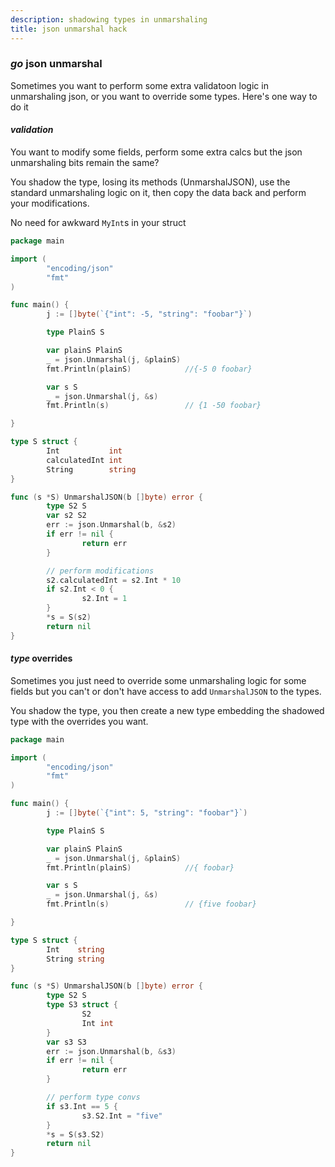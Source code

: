```yaml
---
description: shadowing types in unmarshaling
title: json unmarshal hack
---
```


### _go_ json unmarshal

Sometimes you want to perform some extra validatoon logic in unmarshaling json,
or you want to override some types.
Here's one way to do it

#### _validation_

You want to modify some fields, perform some extra calcs
but the json unmarshaling bits remain the same?

You shadow the type, losing its methods (UnmarshalJSON),
use the standard unmarshaling logic on it,
then copy the data back and perform your modifications.

No need for awkward `MyInt`s in your struct

```go
package main

import (
        "encoding/json"
        "fmt"
)

func main() {
        j := []byte(`{"int": -5, "string": "foobar"}`)

        type PlainS S

        var plainS PlainS
        _ = json.Unmarshal(j, &plainS)
        fmt.Println(plainS)            //{-5 0 foobar}

        var s S
        _ = json.Unmarshal(j, &s)
        fmt.Println(s)                 // {1 -50 foobar}

}

type S struct {
        Int           int
        calculatedInt int
        String        string
}

func (s *S) UnmarshalJSON(b []byte) error {
        type S2 S
        var s2 S2
        err := json.Unmarshal(b, &s2)
        if err != nil {
                return err
        }

        // perform modifications
        s2.calculatedInt = s2.Int * 10
        if s2.Int < 0 {
                s2.Int = 1
        }
        *s = S(s2)
        return nil
}
```

#### _type_ overrides

Sometimes you just need to override some unmarshaling logic
for some fields
but you can't or don't have access to add `UnmarshalJSON` to the types.

You shadow the type, you then create a new type embedding the shadowed type
with the overrides you want.

```go
package main

import (
        "encoding/json"
        "fmt"
)

func main() {
        j := []byte(`{"int": 5, "string": "foobar"}`)

        type PlainS S

        var plainS PlainS
        _ = json.Unmarshal(j, &plainS)
        fmt.Println(plainS)            //{ foobar}

        var s S
        _ = json.Unmarshal(j, &s)
        fmt.Println(s)                 // {five foobar}

}

type S struct {
        Int    string
        String string
}

func (s *S) UnmarshalJSON(b []byte) error {
        type S2 S
        type S3 struct {
                S2
                Int int
        }
        var s3 S3
        err := json.Unmarshal(b, &s3)
        if err != nil {
                return err
        }

        // perform type convs
        if s3.Int == 5 {
                s3.S2.Int = "five"
        }
        *s = S(s3.S2)
        return nil
}
```
